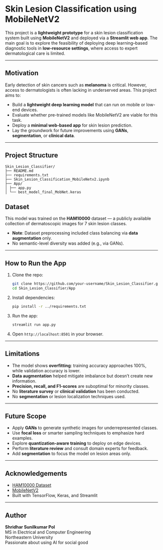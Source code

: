# Skin Lesion Classification using MobileNetV2

This project is a **lightweight prototype** for a skin lesion classification system built using **MobileNetV2** and deployed via a **Streamlit web app**. The main goal is to explore the feasibility of deploying deep learning–based diagnostic tools in **low-resource settings**, where access to expert dermatological care is limited.

---

## Motivation

Early detection of skin cancers such as **melanoma** is critical. However, access to dermatologists is often lacking in underserved areas. This project aims to:

- Build a **lightweight deep learning model** that can run on mobile or low-end devices.
- Evaluate whether pre-trained models like MobileNetV2 are viable for this task.
- Deploy a **minimal web-based app** for skin lesion prediction.
- Lay the groundwork for future improvements using **GANs**, **segmentation**, or **clinical data**.

---

## Project Structure

```
Skin_Lesion_Classifier/
├── README.md
├── requirements.txt
├── Skin_Lesion_Classification_MobileNetv2.ipynb
├── App/
│ ├── app.py
│ └── best_model_final_MobNet.keras
```

## Dataset

This model was trained on the **HAM10000** dataset — a publicly available collection of dermatoscopic images for 7 skin lesion classes.

- **Note**: Dataset preprocessing included class balancing via **data augmentation** only.
- No semantic-level diversity was added (e.g., via GANs).

---

## How to Run the App

1. Clone the repo:
    ```bash
    git clone https://github.com/your-username/Skin_Lesion_Classifier.git
    cd Skin_Lesion_Classifier/App
    ```

2. Install dependencies:
    ```bash
    pip install -r ../requirements.txt
    ```

3. Run the app:
    ```bash
    streamlit run app.py
    ```

4. Open `http://localhost:8501` in your browser.

---

## Limitations

- The model shows **overfitting**: training accuracy approaches 100%, while validation accuracy is lower.
- **Data augmentation** helped mitigate imbalance but doesn’t create new information.
- **Precision, recall, and F1-scores** are suboptimal for minority classes.
- No **literature survey** or **clinical validation** has been conducted.
- No **segmentation** or lesion localization techniques used.

---

## Future Scope

- Apply **GANs** to generate synthetic images for underrepresented classes.
- Use **focal loss** or smarter sampling techniques to emphasize hard examples.
- Explore **quantization-aware training** to deploy on edge devices.
- Perform **literature review** and consult domain experts for feedback.
- Add **segmentation** to focus the model on lesion areas only.

---

## Acknowledgements

- [HAM10000 Dataset](https://www.kaggle.com/datasets/kmader/skin-cancer-mnist-ham10000)
- [MobileNetV2](https://arxiv.org/abs/1801.04381)
- Built with TensorFlow, Keras, and Streamlit

---

## Author

**Shridhar Sunilkumar Pol**  
MS in Electrical and Computer Engineering  
Northeastern University  
Passionate about using AI for social good
